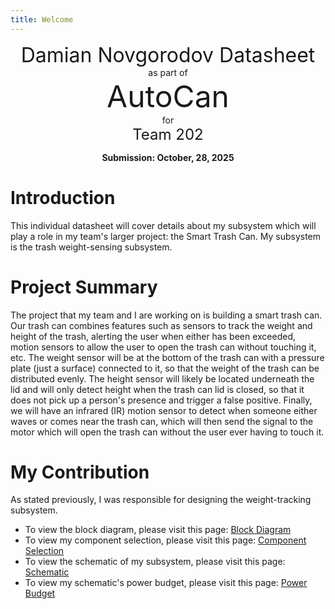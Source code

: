 ```yaml
---
title: Welcome
---
```



<center>
<font size= "6">Damian Novgorodov Datasheet</font><br>
as part of<br>
<font size= "8"> AutoCan</font><br>
for<br>
<font size= "5"> Team 202 </font><br>

**Submission: October, 28, 2025**
</center>

# Introduction

This individual datasheet will cover details about my subsystem which will play a role in my team's larger project: the Smart Trash Can. My subsystem is the trash weight-sensing subsystem.

# Project Summary

The project that my team and I are working on is building a smart trash can. Our trash can combines features such as sensors to track the weight and height of the trash, alerting the user when either has been exceeded, motion sensors to allow the user to open the trash can without touching it, etc. The weight sensor will be at the bottom of the trash can with a pressure plate (just a surface) connected to it, so that the weight of the trash can be distributed evenly. The height sensor will likely be located underneath the lid and will only detect height when the trash can lid is closed, so that it does not pick up a person's presence and trigger a false positive. Finally, we will have an infrared (IR) motion sensor to detect when someone either waves or comes near the trash can, which will then send the signal to the motor which will open the trash can without the user ever having to touch it.

# My Contribution

As stated previously, I was responsible for designing the weight-tracking subsystem.

- To view the block diagram, please visit this page: [Block Diagram](01-Block-Diagram/Block-Diagram.md)
- To view my component selection, please visit this page: [Component Selection](02-Component-Selection/Component-Selection.md)
- To view the schematic of my subsystem, please visit this page: [Schematic](04-Schematic/schematic.md)
- To view my schematic's power budget, please visit this page: [Power Budget](05-Power-Budget/Power-Budget.md)
